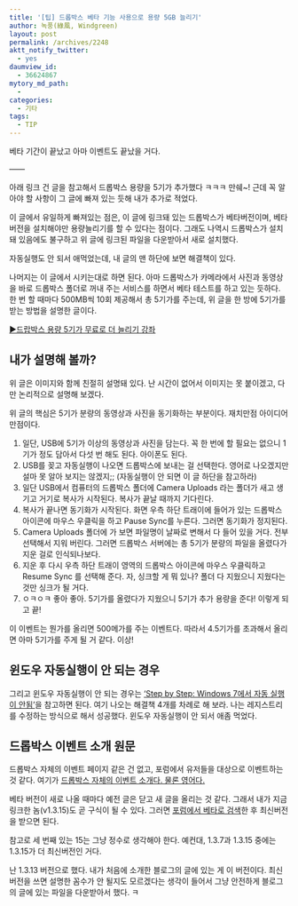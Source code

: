```yaml
---
title: '[팁] 드롭박스 베타 기능 사용으로 용량 5GB 늘리기'
author: 녹풍(綠風, Windgreen)
layout: post
permalink: /archives/2248
aktt_notify_twitter:
  - yes
daumview_id:
  - 36624867
mytory_md_path:
  - 
categories:
  - 기타
tags:
  - TIP
---
```

베타 기간이 끝났고 아마 이벤트도 끝났을 거다.

&#8212;&#8212;

아래 링크 건 글을 참고해서 드롭박스 용량을 5기가 추가했다 ㅋㅋㅋ 만쉐~! 근데 꼭 알아야 할 사항이 그 글에 빠져 있는 듯해 내가 추가로 적었다.

이 글에서 유일하게 빠져있는 점은, 이 글에 링크돼 있는 드롭박스가 베타버전이며, 베타버전을 설치해야만 용량늘리기를 할 수 있다는 점이다. 그래도 나역시 드롭박스가 설치돼 있음에도 불구하고 위 글에 링크된 파일을 다운받아서 새로 설치했다.

자동실행도 안 되서 애먹었는데, 내 글의 맨 하단에 보면 해결책이 있다.

나머지는 이 글에서 시키는대로 하면 된다. 아마 드롭박스가 카메라에서 사진과 동영상을 바로 드롭박스 폴더로 꺼내 주는 서비스를 하면서 베타 테스트를 하고 있는 듯하다. 한 번 할 때마다 500MB씩 10회 제공해서 총 5기가를 주는데, 위 글을 한 방에 5기가를 받는 방법을 설명한 글이다.

[▶드랍박스 용량 5기가 무료로 더 늘리기 강좌][1]

## 내가 설명해 볼까?

위 글은 이미지와 함께 친절히 설명돼 있다. 난 시간이 없어서 이미지는 못 붙이겠고, 다만 논리적으로 설명해 보겠다.

위 글의 핵심은 5기가 분량의 동영상과 사진을 동기화하는 부분이다. 재치만점 아이디어 만점이다.

1.  일단, USB에 5기가 이상의 동영상과 사진을 담는다. 꼭 한 번에 할 필요는 없으니 1기가 정도 담아서 다섯 번 해도 된다. 아이폰도 된다.
2.  USB를 꽂고 자동실행이 나오면 드롭박스에 보내는 걸 선택한다. 영어로 나오겠지만 설마 못 알아 보지는 않겠지;; (자동실행이 안 되면 이 글 하단을 참고하라)
3.  일단 USB에서 컴퓨터의 드롭박스 폴더에 Camera Uploads 라는 폴더가 새고 생기고 거기로 복사가 시작된다. 복사가 끝날 때까지 기다린다.
4.  복사가 끝나면 동기화가 시작된다. 화면 우측 하단 트래이에 들어가 있는 드롭박스 아이콘에 마우스 우클릭을 하고 Pause Sync를 누른다. 그러면 동기화가 정지된다.
5.  Camera Uploads 폴더에 가 보면 파일명이 날짜로 변해서 다 들어 있을 거다. 전부 선택해서 지워 버린다. 그러면 드롭박스 서버에는 총 5기가 분량의 파일을 올렸다가 지운 걸로 인식되나보다.
6.  지운 후 다시 우측 하단 트래이 영역의 드롭박스 아이콘에 마우스 우클릭하고 Resume Sync 를 선택해 준다. 자, 싱크할 게 뭐 있나? 폴더 다 지웠으니 지웠다는 것만 싱크가 될 거다.
7.  ㅇㅋㅇㅋ 좋아 좋아. 5기가를 올렸다가 지웠으니 5기가 추가 용량을 준다! 이렇게 되고 끝!

이 이벤트는 뭔가를 올리면 500메가를 주는 이벤트다. 따라서 4.5기가를 초과해서 올리면 아마 5기가를 주게 될 거 같다. 이상!

## 윈도우 자동실행이 안 되는 경우

그리고 윈도우 자동실행이 안 되는 경우는 [&#8216;Step by Step: Windows 7에서 자동 실행이 안됨&#8217;][2]을 참고하면 된다. 여기 나오는 해결책 4개를 차례로 해 보라. 나는 레지스트리를 수정하는 방식으로 해서 성공했다. 윈도우 자동실행이 안 되서 애좀 먹었다.

## 드롭박스 이벤트 소개 원문

드롭박스 자체의 이벤트 페이지 같은 건 없고, 포럼에서 유저들을 대상으로 이벤트하는 것 같다. 여기가 [드롭박스 자체의 이벤트 소개다. 물론 영어다.][3]

베타 버전이 새로 나올 때마다 예전 글은 닫고 새 글을 올리는 것 같다. 그래서 내가 지금 링크한 놈(v1.3.15)도 곧 구식이 될 수 있다. 그러면 [포럼에서 베타로 검색][4]한 후 최신버전을 받으면 된다.

참고로 세 번째 있는 15는 그냥 정수로 생각해야 한다. 예컨대, 1.3.7과 1.3.15 중에는 1.3.15가 더 최신버전인 거다.

난 1.3.13 버전으로 했다. 내가 처음에 소개한 블로그의 글에 있는 게 이 버전이다. 최신 버전을 쓰면 설명한 꼼수가 안 될지도 모르겠다는 생각이 들어서 그냥 안전하게 블로그의 글에 있는 파일을 다운받아서 했다. ㅋ

 [1]: http://iphoneblog.co.kr/entry/How-to-get-additional-5GB-Dropbox-Space-For-FREE
 [2]: http://support.microsoft.com/kb/2478964/ko
 [3]: http://forums.dropbox.com/topic.php?id=53808&replies=512
 [4]: http://forums.dropbox.com/tags.php?tag=beta